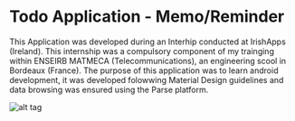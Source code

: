 # Todo Application - Memo/Reminder

This Application was developed during an Interhip conducted at IrishApps (Ireland). This internship was a compulsory component of my trainging within ENSEIRB MATMECA (Telecommunications), an engineering scool in Bordeaux (France). 
The purpose of this application was to learn android development, it was developed folowwing Material Design guidelines and data browsing was ensured using the Parse platform. 

![alt tag](https://raw.github.com/aplanchamp/todoApplication/screens/img.png)
